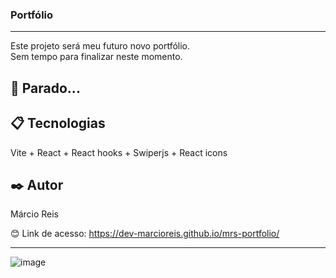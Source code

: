 ### Portfólio

---

Este projeto será meu futuro novo portfólio.<br>
Sem tempo para finalizar neste momento.

## 🚀 Parado...

## 📋 Tecnologias
Vite + React + React hooks + Swiperjs + React icons

## ✒️ Autor
Márcio Reis

😊 Link de acesso: https://dev-marcioreis.github.io/mrs-portfolio/


---
![image](https://github.com/dev-marcioreis/mrs-portfolio/assets/122680054/2806d59f-fbcc-484c-b8c8-00287be97a0b)


